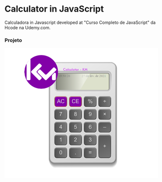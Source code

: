 
# Calculator in JavaScript

Calculadora in Javascript developed at "Curso Completo de JavaScript" da Hcode na Udemy.com.

### Projeto

![Calculadora](img/calculator.png)